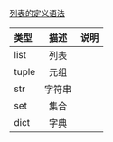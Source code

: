 [列表的定义语法](https://www.bilibili.com/video/BV1qW4y1a7fU?p=63&vd_source=60f0689151ca5b7f3f2cf4282ab09ccd)

|类型|描述|说明|
|:---|:----:|:----|
|list|列表|
|tuple|元组
|str|字符串
|set|集合
|dict|字典
